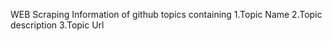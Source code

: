 WEB Scraping Information of github topics containing 
1.Topic Name
2.Topic description 
3.Topic Url
